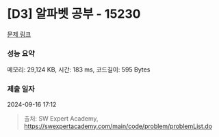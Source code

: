 # [D3] 알파벳 공부 - 15230 

[문제 링크](https://swexpertacademy.com/main/code/problem/problemDetail.do?contestProbId=AYLnMQT6vPADFATf) 

### 성능 요약

메모리: 29,124 KB, 시간: 183 ms, 코드길이: 595 Bytes

### 제출 일자

2024-09-16 17:12



> 출처: SW Expert Academy, https://swexpertacademy.com/main/code/problem/problemList.do